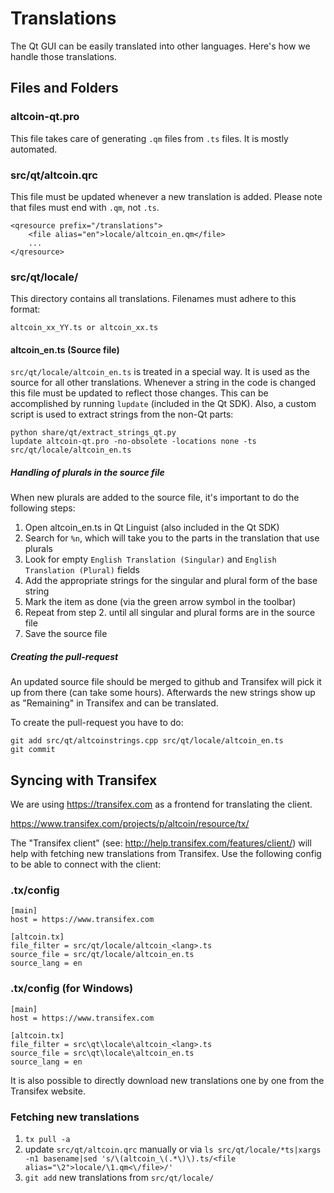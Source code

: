 Translations
============

The Qt GUI can be easily translated into other languages. Here's how we
handle those translations.

Files and Folders
-----------------

### altcoin-qt.pro

This file takes care of generating `.qm` files from `.ts` files. It is mostly
automated.

### src/qt/altcoin.qrc

This file must be updated whenever a new translation is added. Please note that
files must end with `.qm`, not `.ts`.

    <qresource prefix="/translations">
        <file alias="en">locale/altcoin_en.qm</file>
        ...
    </qresource>

### src/qt/locale/

This directory contains all translations. Filenames must adhere to this format:

    altcoin_xx_YY.ts or altcoin_xx.ts

#### altcoin_en.ts (Source file)

`src/qt/locale/altcoin_en.ts` is treated in a special way. It is used as the
source for all other translations. Whenever a string in the code is changed
this file must be updated to reflect those changes. This can be accomplished
by running `lupdate` (included in the Qt SDK). Also, a custom script is used
to extract strings from the non-Qt parts:

    python share/qt/extract_strings_qt.py
    lupdate altcoin-qt.pro -no-obsolete -locations none -ts src/qt/locale/altcoin_en.ts
    
##### Handling of plurals in the source file

When new plurals are added to the source file, it's important to do the following steps:

1. Open altcoin_en.ts in Qt Linguist (also included in the Qt SDK)
2. Search for `%n`, which will take you to the parts in the translation that use plurals
3. Look for empty `English Translation (Singular)` and `English Translation (Plural)` fields
4. Add the appropriate strings for the singular and plural form of the base string
5. Mark the item as done (via the green arrow symbol in the toolbar)
6. Repeat from step 2. until all singular and plural forms are in the source file
7. Save the source file

##### Creating the pull-request

An updated source file should be merged to github and Transifex will pick it
up from there (can take some hours). Afterwards the new strings show up as "Remaining"
in Transifex and can be translated.

To create the pull-request you have to do:

    git add src/qt/altcoinstrings.cpp src/qt/locale/altcoin_en.ts
    git commit

Syncing with Transifex
----------------------

We are using https://transifex.com as a frontend for translating the client.

https://www.transifex.com/projects/p/altcoin/resource/tx/

The "Transifex client" (see: http://help.transifex.com/features/client/)
will help with fetching new translations from Transifex. Use the following
config to be able to connect with the client:

### .tx/config

    [main]
    host = https://www.transifex.com

    [altcoin.tx]
    file_filter = src/qt/locale/altcoin_<lang>.ts
    source_file = src/qt/locale/altcoin_en.ts
    source_lang = en
    
### .tx/config (for Windows)

    [main]
    host = https://www.transifex.com

    [altcoin.tx]
    file_filter = src\qt\locale\altcoin_<lang>.ts
    source_file = src\qt\locale\altcoin_en.ts
    source_lang = en

It is also possible to directly download new translations one by one from the Transifex website.

### Fetching new translations

1. `tx pull -a`
2. update `src/qt/altcoin.qrc` manually or via
   `ls src/qt/locale/*ts|xargs -n1 basename|sed 's/\(altcoin_\(.*\)\).ts/<file alias="\2">locale/\1.qm<\/file>/'`
3. `git add` new translations from `src/qt/locale/`
